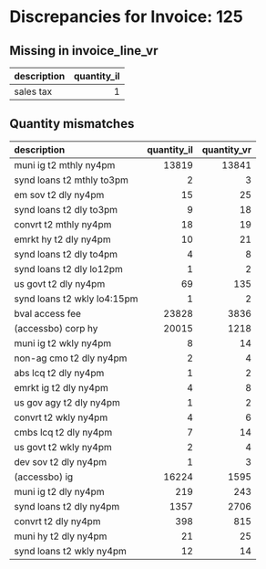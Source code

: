 # Discrepancies for Invoice: 125

## Missing in invoice_line_vr

| description   |   quantity_il |
|:--------------|--------------:|
| sales tax     |             1 |

## Quantity mismatches

| description                 |   quantity_il |   quantity_vr |
|:----------------------------|--------------:|--------------:|
| muni ig t2 mthly ny4pm      |         13819 |         13841 |
| synd loans t2 mthly to3pm   |             2 |             3 |
| em sov t2 dly ny4pm         |            15 |            25 |
| synd loans t2 dly to3pm     |             9 |            18 |
| convrt t2 mthly ny4pm       |            18 |            19 |
| emrkt hy t2 dly ny4pm       |            10 |            21 |
| synd loans t2 dly to4pm     |             4 |             8 |
| synd loans t2 dly lo12pm    |             1 |             2 |
| us govt t2 dly ny4pm        |            69 |           135 |
| synd loans t2 wkly lo4:15pm |             1 |             2 |
| bval access fee             |         23828 |          3836 |
| (accessbo) corp hy          |         20015 |          1218 |
| muni ig t2 wkly ny4pm       |             8 |            14 |
| non-ag cmo t2 dly ny4pm     |             2 |             4 |
| abs lcq t2 dly ny4pm        |             1 |             2 |
| emrkt ig t2 dly ny4pm       |             4 |             8 |
| us gov agy t2 dly ny4pm     |             1 |             2 |
| convrt t2 wkly ny4pm        |             4 |             6 |
| cmbs lcq t2 dly ny4pm       |             7 |            14 |
| us govt t2 wkly ny4pm       |             2 |             4 |
| dev sov t2 dly ny4pm        |             1 |             3 |
| (accessbo) ig               |         16224 |          1595 |
| muni ig t2 dly ny4pm        |           219 |           243 |
| synd loans t2 dly ny4pm     |          1357 |          2706 |
| convrt t2 dly ny4pm         |           398 |           815 |
| muni hy t2 dly ny4pm        |            21 |            25 |
| synd loans t2 wkly ny4pm    |            12 |            14 |
